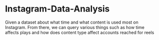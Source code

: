 # Instagram-Data-Analysis

Given a dataset about what time and what content is used most on Instagram. From there, we can query various things such as how time affects plays and how does content type affect accounts reached for reels
